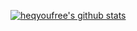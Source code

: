 [![heqyoufree's github stats](https://github-readme-stats.vercel.app/api?username=heqyoufree&count_private=true&include_all_commits=true&show_icons=true&theme=dracula)](https://github.com/anuraghazra/github-readme-stats)
